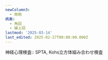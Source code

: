 ```yaml
---
newColumn3:
  - 両側
病巣:
  - 角回
  - 縁上回
lastmod: '2025-03-14'
last_edited: 2025-02-27T00:00:00.000Z
---
```


神経心理検査:: SPTA, Kohs立方体組み合わせ検査
